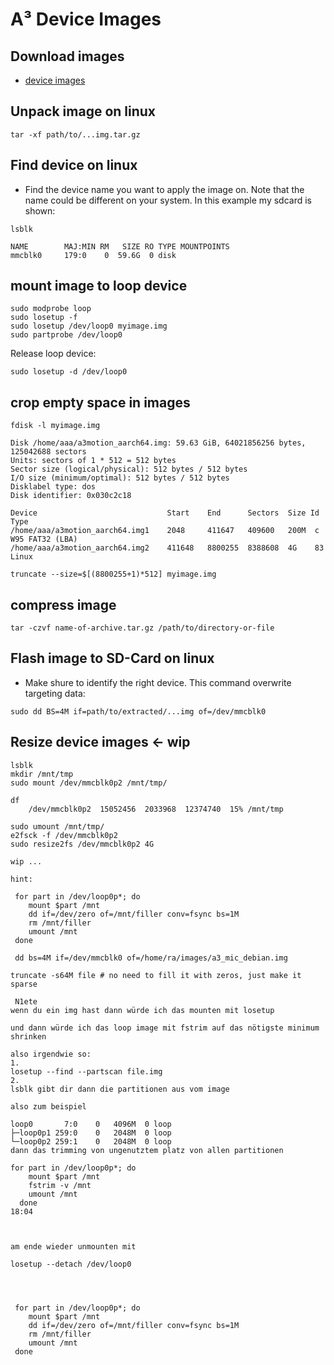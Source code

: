 # A³ Device Images
## Download images
- [device images](https://cloud.a3-audio.com/d/744da83d0f994de9bc76)

## Unpack image on linux
```
tar -xf path/to/...img.tar.gz
```

## Find device on linux
- Find the device name you want to apply the image on. Note that the name could be different on your system. In this example my sdcard is shown:
```
lsblk

NAME        MAJ:MIN RM   SIZE RO TYPE MOUNTPOINTS
mmcblk0     179:0    0  59.6G  0 disk
```

## mount image to loop device
```
sudo modprobe loop
sudo losetup -f
sudo losetup /dev/loop0 myimage.img
sudo partprobe /dev/loop0
```
Release loop device:
```
sudo losetup -d /dev/loop0
```

## crop empty space in images
```
fdisk -l myimage.img

Disk /home/aaa/a3motion_aarch64.img: 59.63 GiB, 64021856256 bytes, 125042688 sectors
Units: sectors of 1 * 512 = 512 bytes
Sector size (logical/physical): 512 bytes / 512 bytes
I/O size (minimum/optimal): 512 bytes / 512 bytes
Disklabel type: dos
Disk identifier: 0x030c2c18

Device                             Start    End      Sectors  Size Id Type
/home/aaa/a3motion_aarch64.img1    2048     411647   409600   200M  c W95 FAT32 (LBA)
/home/aaa/a3motion_aarch64.img2    411648   8800255  8388608  4G  	83 Linux
```
```
truncate --size=$[(8800255+1)*512] myimage.img
```

## compress image
```
tar -czvf name-of-archive.tar.gz /path/to/directory-or-file
```

## Flash image to SD-Card on linux
- Make shure to identify the right device. This command overwrite targeting data:
```
sudo dd BS=4M if=path/to/extracted/...img of=/dev/mmcblk0
```

## Resize device images <- wip
```
lsblk
mkdir /mnt/tmp
sudo mount /dev/mmcblk0p2 /mnt/tmp/

df
	/dev/mmcblk0p2  15052456  2033968  12374740  15% /mnt/tmp

sudo umount /mnt/tmp/
e2fsck -f /dev/mmcblk0p2
sudo resize2fs /dev/mmcblk0p2 4G

wip ...

hint:
	
 for part in /dev/loop0p*; do
    mount $part /mnt
    dd if=/dev/zero of=/mnt/filler conv=fsync bs=1M
    rm /mnt/filler
    umount /mnt
 done

```

```
 dd bs=4M if=/dev/mmcblk0 of=/home/ra/images/a3_mic_debian.img
```

```
truncate -s64M file # no need to fill it with zeros, just make it sparse
```

```
 N1ete
wenn du ein img hast dann würde ich das mounten mit losetup

und dann würde ich das loop image mit fstrim auf das nötigste minimum shrinken

also irgendwie so:
1.
losetup --find --partscan file.img
2.
lsblk gibt dir dann die partitionen aus vom image

also zum beispiel

loop0       7:0    0   4096M  0 loop 
├─loop0p1 259:0    0   2048M  0 loop 
└─loop0p2 259:1    0   2048M  0 loop 
dann das trimming von ungenutztem platz von allen partitionen

for part in /dev/loop0p*; do
    mount $part /mnt
    fstrim -v /mnt
    umount /mnt
  done
18:04



am ende wieder unmounten mit

losetup --detach /dev/loop0




 for part in /dev/loop0p*; do
    mount $part /mnt
    dd if=/dev/zero of=/mnt/filler conv=fsync bs=1M
    rm /mnt/filler
    umount /mnt
 done
 ```